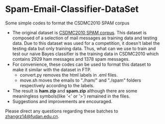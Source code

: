 # Spam-Email-Classifier-DataSet
Some simple codes to format the CSDMC2010 SPAM corpus

* The original dataset is [CSDMC2010 SPAM corpus](http://csmining.org/index.php/spam-email-datasets-.html). This dataset is composed of a selection of mail messages as training data and testing data. Due to this dataset was used for a competition, it doesn't label the testing data but only training data. Thus, what can we use to train and test our naive Bayes classifier is the training data in CSDMC2010 which contains 2929 ham messages and 1378 spam messages. 
* For convenience, these codes can be used to format this dataset to make it similar with the dataset in FTP.
	* convert.py  removes the html labels in .eml files.
	* move.sh moves the emails to "./ham/" and "./spam" folders respectively according to the labels.
* The result is **ham.zip** and **spam.zip** although there are some meaningless symbols(like '<' or '>') remained in the files. 
* Suggestions and improvements are encouraged.


Please direct any questions regarding these batches to <zhangrz14@fudan.edu.cn>.
